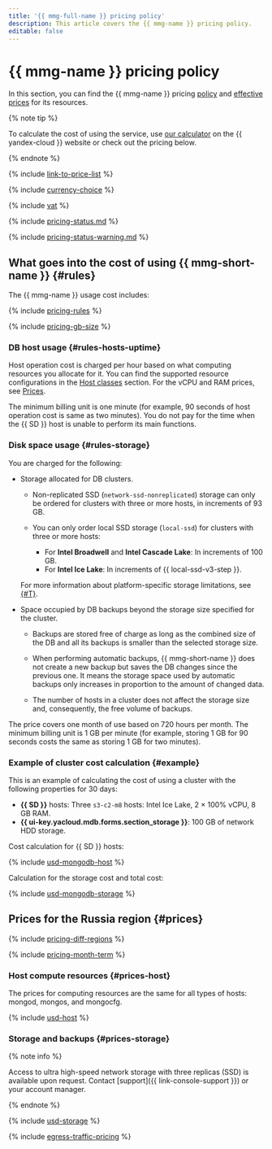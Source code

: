 ```yaml
---
title: '{{ mmg-full-name }} pricing policy'
description: This article covers the {{ mmg-name }} pricing policy.
editable: false
---
```


# {{ mmg-name }} pricing policy



In this section, you can find the {{ mmg-name }} pricing [policy](#rules) and [effective prices](#prices) for its resources.

{% note tip %}




To calculate the cost of using the service, use [our calculator](https://yandex.cloud/en/prices?state=a147d66e1d1e#calculator) on the {{ yandex-cloud }} website or check out the pricing below.


{% endnote %}

{% include [link-to-price-list](../_includes/pricing/link-to-price-list.md) %}

{% include [currency-choice](../_includes/pricing/currency-choice.md) %}

{% include [vat](../_includes/vat.md) %}

{% include [pricing-status.md](../_includes/mdb/pricing-status.md) %}

{% include [pricing-status-warning.md](../_includes/mdb/pricing-status-warning.md) %}

## What goes into the cost of using {{ mmg-short-name }} {#rules}

The {{ mmg-name }} usage cost includes:

{% include [pricing-rules](../_includes/mdb/pricing-rules.md) %}

{% include [pricing-gb-size](../_includes/pricing-gb-size.md) %}

### DB host usage {#rules-hosts-uptime}

Host operation cost is charged per hour based on what computing resources you allocate for it. You can find the supported resource configurations in the [Host classes](concepts/instance-types.md) section. For the vCPU and RAM prices, see [Prices](#prices).

The minimum billing unit is one minute (for example, 90 seconds of host operation cost is same as two minutes). You do not pay for the time when the {{ SD }} host is unable to perform its main functions.

### Disk space usage {#rules-storage}

You are charged for the following:

* Storage allocated for DB clusters.

    * Non-replicated SSD (`network-ssd-nonreplicated`) storage can only be ordered for clusters with three or more hosts, in increments of 93 GB.

    * You can only order local SSD storage (`local-ssd`) for clusters with three or more hosts:
        * For **Intel Broadwell** and **Intel Cascade Lake**: In increments of 100 GB.
        * For **Intel Ice Lake**: In increments of {{ local-ssd-v3-step }}.

    For more information about platform-specific storage limitations, see [{#T}](./concepts/storage.md).

* Space occupied by DB backups beyond the storage size specified for the cluster.

    * Backups are stored free of charge as long as the combined size of the DB and all its backups is smaller than the selected storage size.

    * When performing automatic backups, {{ mmg-short-name }} does not create a new backup but saves the DB changes since the previous one. It means the storage space used by automatic backups only increases in proportion to the amount of changed data.

    * The number of hosts in a cluster does not affect the storage size and, consequently, the free volume of backups.

The price covers one month of use based on 720 hours per month. The minimum billing unit is 1 GB per minute (for example, storing 1 GB for 90 seconds costs the same as storing 1 GB for two minutes).

### Example of cluster cost calculation {#example}

This is an example of calculating the cost of using a cluster with the following properties for 30 days:

* **{{ SD }}** hosts: Three `s3-c2-m8` hosts: Intel Ice Lake, 2 × 100% vCPU, 8 GB RAM.
* **{{ ui-key.yacloud.mdb.forms.section_storage }}**: 100 GB of network HDD storage.

Cost calculation for {{ SD }} hosts:



{% include [usd-mongodb-host](../_pricing_examples/storedoc/usd-host.md) %}


Calculation for the storage cost and total cost:



{% include [usd-mongodb-storage](../_pricing_examples/storedoc/usd-storage.md) %}



## Prices for the Russia region {#prices}

{% include [pricing-diff-regions](../_includes/pricing-diff-regions.md) %}

{% include [pricing-month-term](../_includes/mdb/pricing-month-term.md) %}

### Host compute resources {#prices-host}

The prices for computing resources are the same for all types of hosts: mongod, mongos, and mongocfg.



{% include [usd-host](../_pricing/storedoc/usd-host.md) %}



### Storage and backups {#prices-storage}


{% note info %}

Access to ultra high-speed network storage with three replicas (SSD) is available upon request. Contact [support]({{ link-console-support }}) or your account manager.

{% endnote %}




{% include [usd-storage](../_pricing/storedoc/usd-storage.md) %}


{% include [egress-traffic-pricing](../_includes/egress-traffic-pricing.md) %}

